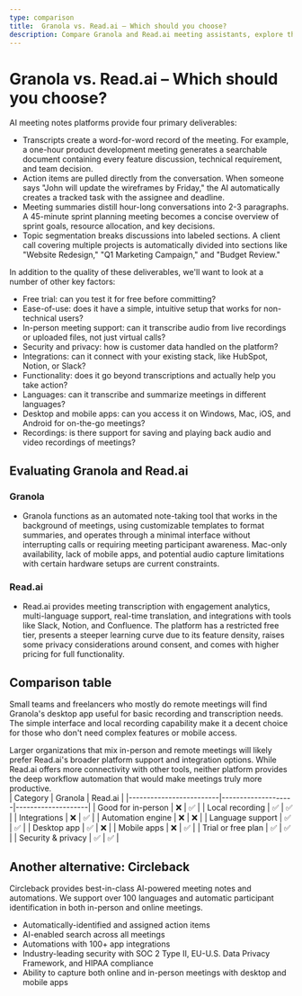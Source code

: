 ```yaml
---
type: comparison
title:  Granola vs. Read.ai – Which should you choose?
description: Compare Granola and Read.ai meeting assistants, explore their key features, pricing, and discover Circleback as an alternative solution for meeting management.
---
```


# Granola vs. Read.ai – Which should you choose?  
AI meeting notes platforms provide four primary deliverables:  
  
* Transcripts create a word-for-word record of the meeting. For example, a one-hour product development meeting generates a searchable document containing every feature discussion, technical requirement, and team decision.  
* Action items are pulled directly from the conversation. When someone says "John will update the wireframes by Friday," the AI automatically creates a tracked task with the assignee and deadline.  
* Meeting summaries distill hour-long conversations into 2-3 paragraphs. A 45-minute sprint planning meeting becomes a concise overview of sprint goals, resource allocation, and key decisions.  
* Topic segmentation breaks discussions into labeled sections. A client call covering multiple projects is automatically divided into sections like "Website Redesign," "Q1 Marketing Campaign," and "Budget Review."  
  
In addition to the quality of these deliverables, we'll want to look at a number of other key factors:  
  
* Free trial: can you test it for free before committing?  
* Ease-of-use: does it have a simple, intuitive setup that works for non-technical users?  
* In-person meeting support: can it transcribe audio from live recordings or uploaded files, not just virtual calls?  
* Security and privacy: how is customer data handled on the platform?  
* Integrations: can it connect with your existing stack, like HubSpot, Notion, or Slack?  
* Functionality: does it go beyond transcriptions and actually help you take action?  
* Languages: can it transcribe and summarize meetings in different languages?  
* Desktop and mobile apps: can you access it on Windows, Mac, iOS, and Android for on-the-go meetings?  
* Recordings: is there support for saving and playing back audio and video recordings of meetings?    
## Evaluating Granola and Read.ai  
### Granola
* Granola functions as an automated note-taking tool that works in the background of meetings, using customizable templates to format summaries, and operates through a minimal interface without interrupting calls or requiring meeting participant awareness. Mac-only availability, lack of mobile apps, and potential audio capture limitations with certain hardware setups are current constraints.

### Read.ai
* Read.ai provides meeting transcription with engagement analytics, multi-language support, real-time translation, and integrations with tools like Slack, Notion, and Confluence. The platform has a restricted free tier, presents a steeper learning curve due to its feature density, raises some privacy considerations around consent, and comes with higher pricing for full functionality.  
## Comparison table    
Small teams and freelancers who mostly do remote meetings will find Granola's desktop app useful for basic recording and transcription needs. The simple interface and local recording capability make it a decent choice for those who don't need complex features or mobile access.

Larger organizations that mix in-person and remote meetings will likely prefer Read.ai's broader platform support and integration options. While Read.ai offers more connectivity with other tools, neither platform provides the deep workflow automation that would make meetings truly more productive.  
| Category                | Granola            | Read.ai            |
|-------------------------|--------------------|--------------------|
| Good for in-person      | ❌                  | ✅                  |
| Local recording         | ✅                  | ✅                  |
| Integrations            | ❌                  | ✅                  |
| Automation engine       | ❌                  | ❌                  |
| Language support        | ✅                  | ✅                  |
| Desktop app             | ✅                  | ❌                  |
| Mobile apps             | ❌                  | ✅                  |
| Trial or free plan      | ✅                  | ✅                  |
| Security & privacy      | ✅                  | ✅                  |  
## Another alternative: Circleback  
Circleback provides best-in-class AI-powered meeting notes and automations. We support over 100 languages and automatic participant identification in both in-person and online meetings.  
  
* Automatically-identified and assigned action items  
* AI-enabled search across all meetings  
* Automations with 100+ app integrations  
* Industry-leading security with SOC 2 Type II, EU-U.S. Data Privacy Framework, and HIPAA compliance  
* Ability to capture both online and in-person meetings with desktop and mobile apps  